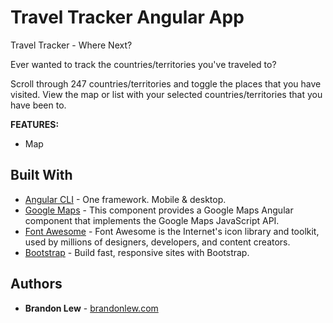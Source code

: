 # Travel Tracker Angular App

Travel Tracker - Where Next?

Ever wanted to track the countries/territories you've traveled to?

Scroll through 247 countries/territories and toggle the places that you have visited. View the map or list with your selected countries/territories that you have been to.

**FEATURES:**

- Map

## Built With

- [Angular CLI](https://github.com/angular/angular-cli) - One framework. Mobile & desktop.
- [Google Maps](https://github.com/angular/components/blob/main/src/google-maps/README.md) - This component provides a Google Maps Angular component that implements the Google Maps JavaScript API.
- [Font Awesome](https://fontawesome.com) - Font Awesome is the Internet's icon library and toolkit, used by millions of designers, developers, and content creators.
- [Bootstrap](https://getbootstrap.com) - Build fast, responsive sites with Bootstrap.

## Authors

- **Brandon Lew** - [brandonlew.com](http://www.brandonlew.com)
